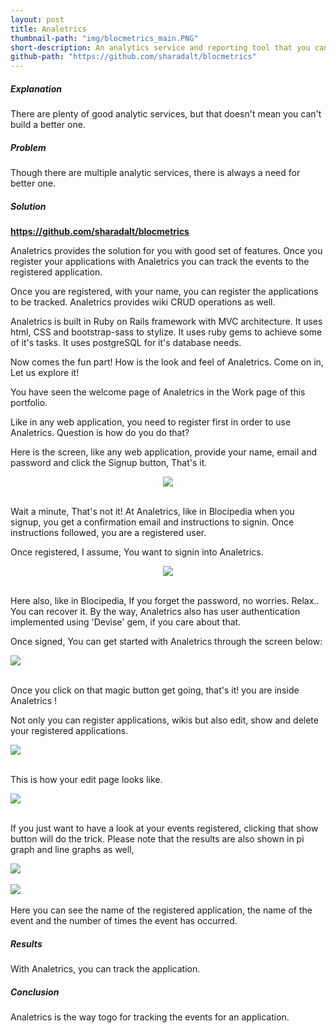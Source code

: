 ```yaml
---
layout: post
title: Analetrics
thumbnail-path: "img/blocmetrics_main.PNG"
short-description: An analytics service and reporting tool that you can use with web apps to track user activity.
github-path: "https://github.com/sharadalt/blocmetrics"
---
```


##### Explanation
There are plenty of good analytic services, but that doesn't mean you can't build a better one. 

##### Problem
Though there are multiple analytic services, there is always a need for better one.

##### Solution

<a href="https://github.com/sharadalt/blocmetrics" style="font-family:Times New Roman;"><strong>https://github.com/sharadalt/blocmetrics</strong></a>

Analetrics provides the solution for you with good set of features. Once you register your applications with Analetrics you can track the events to the registered application.

Once you are registered, with your name, you can register the applications to be tracked. Analetrics provides wiki CRUD operations as well. 

Analetrics is built in Ruby on Rails framework with MVC architecture. It uses html, CSS and bootstrap-sass to stylize. It uses ruby gems to achieve some of it's tasks. It uses postgreSQL for it's database needs.

Now comes the fun part! How is the look and feel of Analetrics. Come on in, Let us explore it!

You have seen the welcome page of Analetrics in the Work page of this portfolio.


Like in any web application, you need to register first in order to use Analetrics. Question is how do you do that?

Here is the screen, like any web application, provide your name, email and password and click the Signup button, That's it.

<div class="boxed" style="width:100%;text-align: center;">
    <img src="/img/blocmetrics_signup.PNG"/>
</div>
<br />

Wait a minute, That's not it!
At Analetrics, like in Blocipedia when you signup, you get a confirmation email and instructions to signin.
Once instructions followed, you are a registered user.

Once registered, I assume, You want to signin into Analetrics.

<div class="boxed" style="width: 100%;text-align: center;">
    <img src="/img/blocmetrics_login.PNG"/>
</div>
<br />

Here also, like in Blocipedia, If you forget the password, no worries. Relax.. You can recover it.
By the way, Analetrics also has user authentication implemented using 'Devise' gem, if you care about that. 

Once signed, You can get started with Analetrics through the screen below:

<div class="boxed" style="width: 100%;text-align: left;">
    <img src="/img/blocmetrics_getgoing.PNG"/>
</div>
<br />


Once you click on that magic button get going, that's it! you are inside  Analetrics ! 

Not only you can register applications, wikis but also edit, show and delete your registered applications.

<div class="boxed" style="width: 100%; text-align: left;">
    <img src="/img/blocmetrics_index.PNG"/>
</div>
<br />

This is how your edit page looks like.

<div class="boxed" style="width: 100%;text-align: left;">
    <img src="/img/blocmetrics_edit_regapplication.PNG"/>
</div>
<br />


If you just want to have a look at your events registered, clicking that show button will do the trick. Please note that the results are also shown in pi graph and line graphs as well,

<div class="boxed" style="width: 100%;text-align:left ;">
    <img src="/img/blocmetrics_showpage_pichart.PNG"/>
</div>
<br />

<div class="boxed" style="width: 100%;text-align:left ;">
    <img src="/img/blocmetrics_showpage_linechart.PNG"/>
</div>
<br />
Here you can see the name of the registered application, the name of the event and the number of times the event has occurred.


##### Results
With Analetrics, you can track the application.

##### Conclusion
Analetrics is the way togo for tracking the events for an application.

